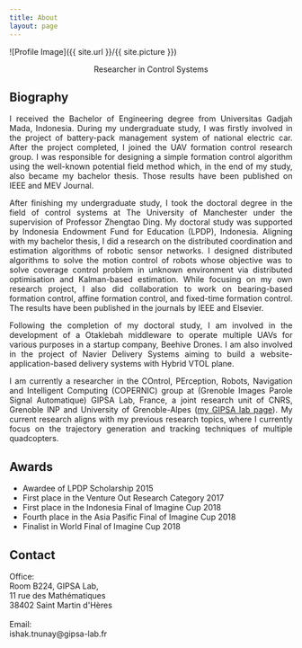 ```yaml
---
title: About
layout: page
---
```

![Profile Image]({{ site.url }}/{{ site.picture }})
<p align="center"> Researcher in Control Systems</p>

## Biography

<p align="justify">I received the Bachelor of Engineering degree from Universitas Gadjah Mada, Indonesia. During my undergraduate study, I was firstly involved in the project of battery-pack management system of national electric car. After the project completed, I joined the UAV formation control research group. I was responsible for designing a simple formation control algorithm using the well-known potential field method which, in the end of my study, also became my bachelor thesis. Those results have been published on IEEE and MEV Journal.
</p>

<p align="justify">After finishing my undergraduate study, I took the doctoral degree in the field of control systems at The University of Manchester under the supervision of Professor Zhengtao Ding. My doctoral study was supported by Indonesia Endowment Fund for Education (LPDP), Indonesia. Aligning with my bachelor thesis, I did a research on the distributed coordination and estimation algorithms of robotic sensor networks. I designed distributed algorithms to solve the motion control of robots whose objective was to solve coverage control problem in unknown environment via distributed optimisation and Kalman-based estimation. While focusing on my own research project, I also did collaboration to work on bearing-based formation control, affine formation control, and fixed-time formation control. The results have been published in the journals by IEEE and Elsevier.</p>

<p align="justify">Following the completion of my doctoral study, I am involved in the development of a Otaklebah middleware to operate multiple UAVs for various purposes in a startup company, Beehive Drones. I am also involved in the project of Navier Delivery Systems aiming to build a website-application-based delivery systems with Hybrid VTOL plane.</p>

<p align="justify">I am currently a researcher in the COntrol, PErception, Robots, Navigation and Intelligent Computing (COPERNIC) group at (Grenoble Images Parole Signal Automatique) GIPSA Lab, France, a joint research unit of CNRS, Grenoble INP and University of Grenoble-Alpes (<a href="http://www.gipsa-lab.fr/page_pro.php?vid=3828">my GIPSA lab page</a>). My current research aligns with my previous research topics, where I currently focus on the trajectory generation and tracking techniques of multiple quadcopters.</p>

## Awards

<ul class="awards">
	<li>Awardee of LPDP Scholarship 2015</li>
	<li>First place in the Venture Out Research Category 2017</li>
	<li>First place in the Indonesia Final of Imagine Cup 2018</li>
	<li>Fourth place in the Asia Pasific Final of Imagine Cup 2018</li>
	<li>Finalist in World Final of Imagine Cup 2018</li>
</ul>

## Contact
<p>Office:<br>
Room B224, GIPSA Lab,<br>
11 rue des Mathématiques <br>
38402 Saint Martin d'Hères<br>
<br>
Email: <br>
ishak.tnunay@gipsa-lab.fr
</p>
